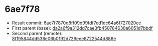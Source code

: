 # 6ae7f78
- Result commit: [6ae7f7870d8ff09d99fdf7ed1dc64a6f727020ce](https://github.com/MarlinFirmware/Marlin/commit/6ae7f7870d8ff09d99fdf7ed1dc64a6f727020ce)
- First parent (base): [da2a6f9a312dd7cae3fb450784630a6051d7bbdf](https://github.com/MarlinFirmware/Marlin/commit/da2a6f9a312dd7cae3fb450784630a6051d7bbdf)
- Second parent (remote): [8f195844dd536e06b0192d729eee8722544d888e](https://github.com/MarlinFirmware/Marlin/commit/8f195844dd536e06b0192d729eee8722544d888e)
